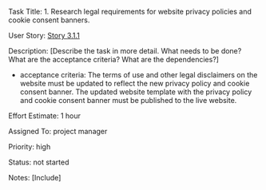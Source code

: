 Task Title: 1.	Research legal requirements for website privacy policies and cookie consent banners.

User Story: [Story 3.1.1](../../stories/story_3.1.1.md)

Description: [Describe the task in more detail. What needs to be done? What are the acceptance criteria? What are the dependencies?]
* acceptance criteria: The terms of use and other legal disclaimers on the website must be updated to reflect the new privacy policy and cookie consent banner.
The updated website template with the privacy policy and cookie consent banner must be published to the live website.

Effort Estimate: 1 hour

Assigned To: project manager

Priority: high

Status: not started

Notes: [Include]